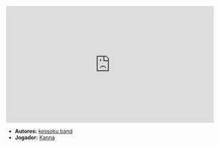 <iframe width="560" height="315" src="https://www.youtube.com/embed/SGzcrWL_xgk?si=swLq42yUIagbFDzs" title="YouTube video player" frameborder="0" allow="accelerometer; autoplay; clipboard-write; encrypted-media; gyroscope; picture-in-picture; web-share" referrerpolicy="strict-origin-when-cross-origin" allowfullscreen></iframe>

- **Autores:** [kessoku band](content/Autores/kessoku%20band.md)
- **Jogador:** [Kanna](content/Jogadores/Kanna.md)